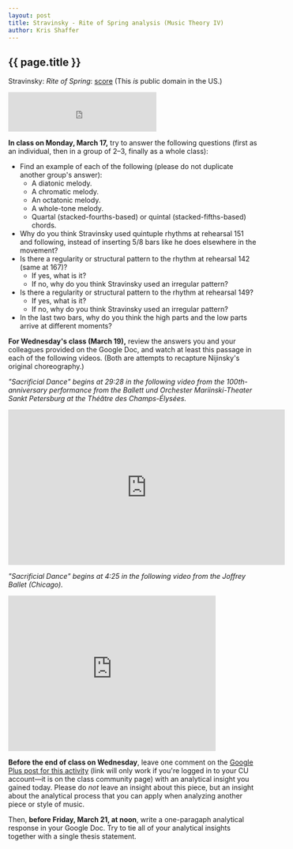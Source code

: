 ```yaml
---
layout: post
title: Stravinsky - Rite of Spring analysis (Music Theory IV) 
author: Kris Shaffer
---
```


## {{ page.title }} ##

Stravinsky: *Rite of Spring*:  [score](http://imslp.us/php/linkhandler.php?path=/scores/Stravinsky_Igor_1971/Stravinsky_-_RiteOfSpring_OrchScore.pdf) (This *is* public domain in the US.)

<iframe src="https://embed.spotify.com/?uri=spotify:track:0oUjDxNRNHDBBPR6xOOmvv" width="300" height="80" frameborder="0" allowtransparency="true"></iframe>

**In class on Monday, March 17,** try to answer the following questions (first as an individual, then in a group of 2–3, finally as a whole class):

- Find an example of each of the following (please do not duplicate another group's answer):  
  - A diatonic melody.  
  - A chromatic melody.  
  - An octatonic melody.  
  - A whole-tone melody.  
  - Quartal (stacked-fourths-based) or quintal (stacked-fifths-based) chords.  
- Why do you think Stravinsky used quintuple rhythms at rehearsal 151 and following, instead of inserting 5/8 bars like he does elsewhere in the movement?  
- Is there a regularity or structural pattern to the rhythm at rehearsal 142 (same at 167)?  
  - If yes, what is it?  
  - If no, why do you think Stravinsky used an irregular pattern?  
- Is there a regularity or structural pattern to the rhythm at rehearsal 149?  
  - If yes, what is it?  
  - If no, why do you think Stravinsky used an irregular pattern?  
- In the last two bars, why do you think the high parts and the low parts arrive at different moments?

**For Wednesday's class (March 19),** review the answers you and your colleagues provided on the Google Doc, and watch at least this passage in each of the following videos. (Both are attempts to recapture Nijinsky's original choreography.)

*"Sacrificial Dance" begins at 29:28 in the following video from the 100th-anniversary performance from the Ballett und Orchester Mariinski-Theater Sankt Petersburg at the Théâtre des Champs-Élysées.*

<iframe width="560" height="315" src="http://www.youtube.com/embed/BryIQ9QpXwI" frameborder="0" allowfullscreen></iframe>

*"Sacrificial Dance" begins at 4:25 in the following video from the Joffrey Ballet (Chicago).*

<iframe width="420" height="315" src="http://www.youtube.com/embed/C_7ndqgwxcM" frameborder="0" allowfullscreen></iframe>

**Before the end of class on Wednesday**, leave one comment on the [Google Plus post for this activity](https://plus.google.com/112120443955741204467/posts/BLEq5LkiyCP) (link will only work if you're logged in to your CU account—it is on the class community page) with an analytical insight you gained today. Please do *not* leave an insight about this piece, but an insight about the analytical process that you can apply when analyzing another piece or style of music.

Then, **before Friday, March 21, at noon**, write a one-paragaph analytical response in your Google Doc. Try to tie all of your analytical insights together with a single thesis statement.